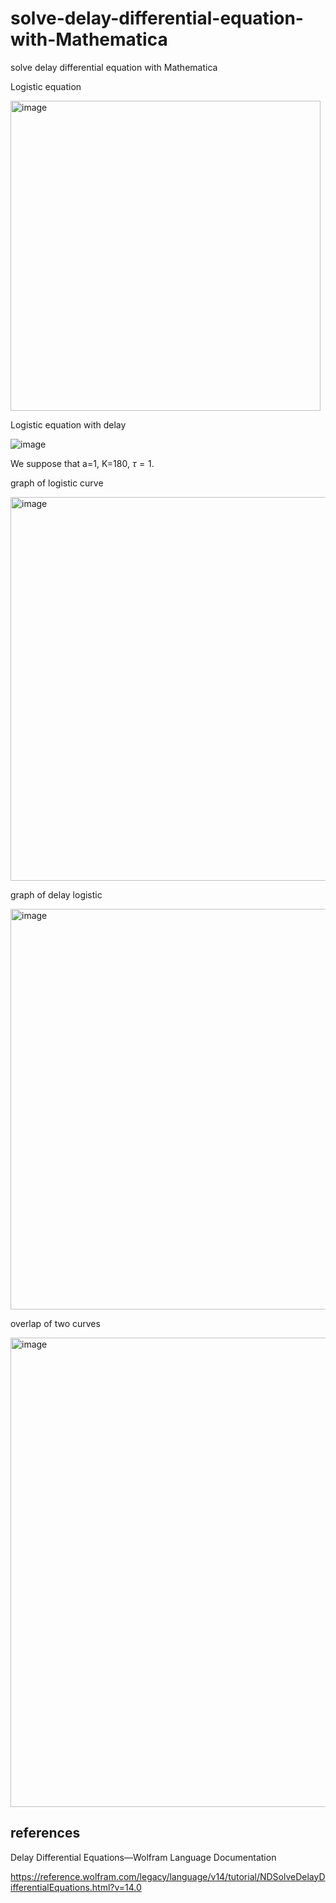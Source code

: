 # solve-delay-differential-equation-with-Mathematica
solve delay differential equation with Mathematica

Logistic equation

<img width="496" alt="image" src="https://github.com/user-attachments/assets/a0766672-4424-4e24-9c79-c83fde450d76">

Logistic equation with delay

![image](https://github.com/user-attachments/assets/795a4f07-2820-411f-9b73-fab391a84acf)

We suppose that a=1, K=180, $\tau=1$.

graph of logistic curve

<img width="614" alt="image" src="https://github.com/user-attachments/assets/c773adc2-836b-4e6e-9421-42bc16fd9dbc">

graph of delay logistic

<img width="641" alt="image" src="https://github.com/user-attachments/assets/925305ae-c87a-4e83-b4c8-733742904666">

overlap of two curves

<img width="751" alt="image" src="https://github.com/user-attachments/assets/4d0eca2e-3073-484c-b7f2-ad46fddf95d0">

## references

Delay Differential Equations—Wolfram Language Documentation

https://reference.wolfram.com/legacy/language/v14/tutorial/NDSolveDelayDifferentialEquations.html?v=14.0
